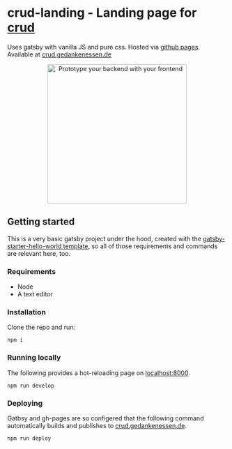 # crud-landing - Landing page for [crud](www.github.com/gedankenessen/crud)

Uses gatsby with vanilla JS and pure css. Hosted via [github pages](https://pages.github.com/). Available at [crud.gedankenessen.de](www.crud.gedankenessen.de)

<div align="center" >
  <a href="https://crud.gedankenessen.de">
    <img width="320" alt="Prototype your backend with your frontend" src="https://repository-images.githubusercontent.com/561455835/b072503c-2e12-4383-9707-9fc1f20bd488">
  </a>
</div>

## Getting started

This is a very basic gatsby project under the hood, created with the [gatsby-starter-hello-world template](https://www.gatsbyjs.com/starters/gatsbyjs/gatsby-starter-hello-world), so all of those requirements and commands are relevant here, too.

### Requirements
- Node
- A text editor

### Installation

Clone the repo and run:

```shell
npm i
```

### Running locally

The following provides a hot-reloading page on [localhost:8000](localhost:8000).

```shell
npm run develop
```

### Deploying

Gatbsy and gh-pages are so configered that the following command automatically builds and publishes to [crud.gedankenessen.de](www.crud.gedankenessen.de).

```shell
npm run deploy
```
